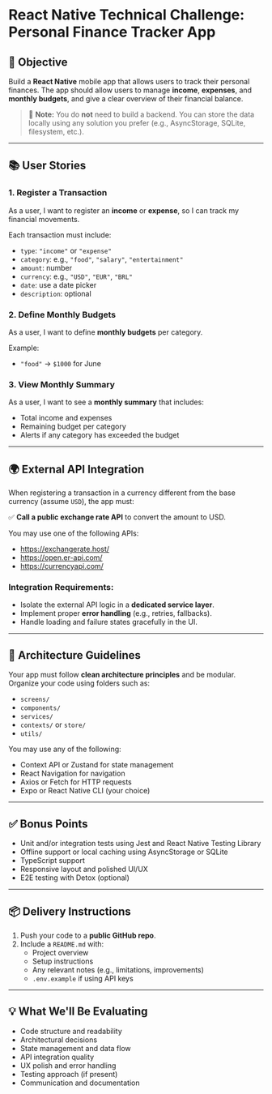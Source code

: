 #  React Native Technical Challenge: Personal Finance Tracker App

## 🎯 Objective

Build a **React Native** mobile app that allows users to track their personal finances. The app should allow users to manage **income**, **expenses**, and **monthly budgets**, and give a clear overview of their financial balance.

> 📝 **Note:** You do **not** need to build a backend. You can store the data locally using any solution you prefer (e.g., AsyncStorage, SQLite, filesystem, etc.).

---

## 📚 User Stories

### 1. Register a Transaction

As a user, I want to register an **income** or **expense**, so I can track my financial movements.

Each transaction must include:
- `type`: `"income"` or `"expense"`
- `category`: e.g., `"food"`, `"salary"`, `"entertainment"`
- `amount`: number
- `currency`: e.g., `"USD"`, `"EUR"`, `"BRL"`
- `date`: use a date picker
- `description`: optional

### 2. Define Monthly Budgets

As a user, I want to define **monthly budgets** per category.

Example:
- `"food"` → `$1000` for June

### 3. View Monthly Summary

As a user, I want to see a **monthly summary** that includes:
- Total income and expenses
- Remaining budget per category
- Alerts if any category has exceeded the budget

---

## 🌍 External API Integration

When registering a transaction in a currency different from the base currency (assume `USD`), the app must:

✅ **Call a public exchange rate API** to convert the amount to USD.

You may use one of the following APIs:
- https://exchangerate.host/
- https://open.er-api.com/
- https://currencyapi.com/

### Integration Requirements:
- Isolate the external API logic in a **dedicated service layer**.
- Implement proper **error handling** (e.g., retries, fallbacks).
- Handle loading and failure states gracefully in the UI.

---

## 📐 Architecture Guidelines

Your app must follow **clean architecture principles** and be modular. Organize your code using folders such as:

- `screens/`
- `components/`
- `services/`
- `contexts/` or `store/`
- `utils/`

You may use any of the following:
- Context API or Zustand for state management
- React Navigation for navigation
- Axios or Fetch for HTTP requests
- Expo or React Native CLI (your choice)

---

## ✅ Bonus Points

- Unit and/or integration tests using Jest and React Native Testing Library
- Offline support or local caching using AsyncStorage or SQLite
- TypeScript support
- Responsive layout and polished UI/UX
- E2E testing with Detox (optional)

---

## 📦 Delivery Instructions

1. Push your code to a **public GitHub repo**.
2. Include a `README.md` with:
   - Project overview
   - Setup instructions
   - Any relevant notes (e.g., limitations, improvements)
   - `.env.example` if using API keys

---

## 💡 What We'll Be Evaluating

- Code structure and readability
- Architectural decisions
- State management and data flow
- API integration quality
- UX polish and error handling
- Testing approach (if present)
- Communication and documentation
